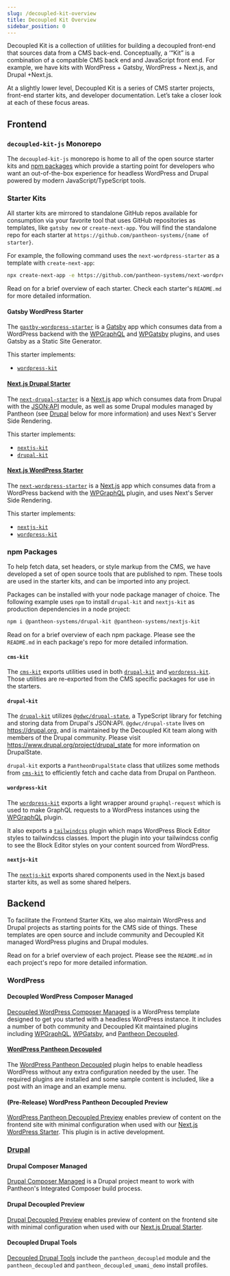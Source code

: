 ```yaml
---
slug: /decoupled-kit-overview
title: Decoupled Kit Overview
sidebar_position: 0
---
```


Decoupled Kit is a collection of utilities for building a decoupled front-end that sources data from a CMS back-end. Conceptually, a ‘“Kit” is a combination of a compatible CMS back end and JavaScript front end. For example, we have kits with WordPress + Gatsby, WordPress + Next.js, and Drupal +Next.js. 

At a slightly lower level, Decoupled Kit is a series of CMS starter projects, front-end starter kits, and developer documentation. Let’s take a closer look at each of these focus areas.

## Frontend
### `decoupled-kit-js` Monorepo
The `decoupled-kit-js` monorepo is home to all of the open source starter kits and [npm packages](https://www.npmjs.com/search?q=@pantheon-systems/*-kit) which provide a starting point for developers who want an out-of-the-box experience for headless WordPress and Drupal powered by modern JavaScript/TypeScript tools.

### Starter Kits
All starter kits are mirrored to standalone GitHub repos available for consumption via your favorite tool that uses GitHub repositories as templates, like `gatsby new` or `create-next-app`. You will find the standalone repo for each starter at `https://github.com/pantheon-systems/{name of starter}`.

For example, the following command uses the `next-wordpress-starter` as a template with `create-next-app`:

 ```bash
npx create-next-app -e https://github.com/pantheon-systems/next-wordpress-starter

```
Read on for a brief overview of each starter. Check each starter's `README.md` for more detailed information.

#### Gatsby WordPress Starter

The [`gastby-wordpress-starter`](https://github.com/pantheon-systems/gatsby-wordpress-starter) is a [Gatsby](https://v4.gatsbyjs.com/docs/) app which consumes data from a WordPress backend with the [WPGraphQL](https://wordpress.org/plugins/wp-graphql/) and [WPGatsby](https://wordpress.org/plugins/wp-gatsby/) plugins, and uses Gatsby as a Static Site Generator. 

This starter implements:
- [`wordpress-kit`](#wordpress-kit)

#### [Next.js Drupal Starter](#next-drupal-starter)

The [`next-drupal-starter`](https://github.com/pantheon-systems/next-drupal-starter) is a [Next.js](https://nextjs.org/docs) app which consumes data from Drupal with the [JSON:API](https://www.drupal.org/project/jsonapi) module, as well as some Drupal modules managed by Pantheon (see [Drupal](#drupal) below for more information) and uses Next's Server Side Rendering.

This starter implements:
- [`nextjs-kit`](#nextjs-kit)
- [`drupal-kit`](#drupal-kit)

#### [Next.js WordPress Starter](#next-wordpress-starter)

The [`next-wordpress-starter`](https://github.com/pantheon-systems/next-wordpress-starter) is a [Next.js](https://nextjs.org/docs) app which consumes data from a WordPress backend with the [WPGraphQL](https://wordpress.org/plugins/wp-graphql/) plugin, and uses Next's Server Side Rendering.

This starter implements:
- [`nextjs-kit`](#nextjs-kit)
- [`wordpress-kit`](#wordpress-kit)

### npm Packages

To help fetch data, set headers, or style markup from the CMS, we have developed a set of open source tools that are published to npm. These tools are used in the starter kits, and can be imported into any project. 

Packages can be installed with your node package manager of choice. The following example uses `npm` to install `drupal-kit` and `nextjs-kit` as production dependencies in a node project:

```bash
npm i @pantheon-systems/drupal-kit @pantheon-systems/nextjs-kit
```

Read on for a brief overview of each npm package. Please see the `README.md` in each package's repo for more detailed information.
#### `cms-kit`

The [`cms-kit`](https://www.npmjs.com/package/@pantheon-systems/cms-kit) exports utilities used in both [`drupal-kit`](#drupal-kit) and [`wordpress-kit`](#wordpress-kit). Those utilities are re-exported from the CMS specific packages for use in the starters.

#### `drupal-kit`
The [`drupal-kit`](https://www.npmjs.com/package/@pantheon-systems/drupal-kit) utilizes [`@gdwc/drupal-state`](https://www.drupal.org/project/drupal_state), a TypeScript library for fetching and storing data from Drupal's JSON:API.  `@gdwc/drupal-state` lives on https://drupal.org, and is maintained by the Decoupled Kit team along with members of the Drupal community. Please visit https://www.drupal.org/project/drupal_state for more information on DrupalState.

`drupal-kit` exports a `PantheonDrupalState` class that utilizes some methods from [`cms-kit`](#cms-kit) to efficiently fetch and cache data from Drupal on Pantheon.

#### `wordpress-kit`

The [`wordpress-kit`](https://www.npmjs.com/package/@pantheon-systems/wordpress-kit) exports a light wrapper around `graphql-request` which is used to make GraphQL requests to a WordPress instances using the [WPGraphQL](https://wordpress.org/plugins/wp-graphql/) plugin.

It also exports a [`tailwindcss`](https://tailwindcss.com/) plugin which maps WordPress Block Editor styles to tailwindcss classes. Import the plugin into your tailwindcss config to see the Block Editor styles on your content sourced from WordPress.


#### `nextjs-kit`

The [`nextjs-kit`](https://www.npmjs.com/package/@pantheon-systems/nextjs-kit) exports shared components used in the Next.js based starter kits, as well as some shared helpers.

## Backend

To facilitate the Frontend Starter Kits, we also maintain WordPress and Drupal projects as starting points for the CMS side of things. These templates are open source and include community and Decoupled Kit managed WordPress plugins and Drupal modules.

Read on for a brief overview of each project. Please see the `README.md` in each project's repo for more detailed information.

### WordPress
#### Decoupled WordPress Composer Managed

[Decoupled WordPress Composer Managed](https://github.com/pantheon-upstreams/decoupled-wordpress-composer-managed) is a WordPress template designed to get you started with a headless WordPress instance. It includes a number of both community and Decoupled Kit maintained plugins including  [WPGraphQL](https://wordpress.org/plugins/wp-graphql/), [WPGatsby](https://wordpress.org/plugins/wp-gatsby/), and [Pantheon Decoupled](#wordpress-pantheon-decoupled).

#### [WordPress Pantheon Decoupled](#wordpress-pantheon-decoupled)
The [WordPress Pantheon Decoupled](https://github.com/pantheon-systems/wp-pantheon-decoupled) plugin helps to enable headless WordPress without any extra configuration needed by the user. The required plugins are installed and some sample content is included, like a post with an image and an example menu.


#### (Pre-Release) WordPress Pantheon Decoupled Preview
[WordPress Pantheon Decoupled Preview](https://github.com/pantheon-systems/wp-decoupled-preview) enables preview of content on the frontend site with minimal configuration when used with our [Next.js WordPress Starter](#next-wordpress-starter). This plugin is in active development.

### [Drupal](#drupal)
#### Drupal Composer Managed
[Drupal Composer Managed](https://github.com/pantheon-systems/drupal-composer-managed) is a Drupal project meant to work with Pantheon's Integrated Composer build process.


#### Drupal Decoupled Preview
[Drupal Decoupled Preview](https://github.com/pantheon-systems/decoupled_preview) enables preview of content on the frontend site with minimal configuration when used with our [Next.js Drupal Starter](#next-drupal-starter).

#### Decoupled Drupal Tools
[Decoupled Drupal Tools](https://github.com/pantheon-systems/decoupled-drupal-tools) include the `pantheon_decoupled` module and the `pantheon_decoupled` and `pantheon_decoupled_umami_demo` install profiles.

